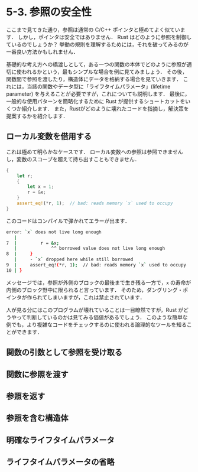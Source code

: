# 5-3. 参照の安全性
ここまで見てきた通り，参照は通常の C/C++ ポインタと極めてよく似ています．
しかし，ポインタは安全ではありません．
Rust はどのように参照を制御しているのでしょうか？
挙動の規則を理解するためには，それを破ってみるのが一番良い方法かもしれません．

基礎的な考え方への橋渡しとして，ある一つの関数の本体でどのように参照が適切に使われるかという，最もシンプルな場合を例に見てみましょう．
その後，関数間で参照を渡したり，構造体にデータを格納する場合を見ていきます．
これには，当該の関数やデータ型に「ライフタイムパラメータ」(lifetime parameter) を与えることが必要ですが，これについても説明します．
最後に，一般的な使用パターンを簡略化するために Rust が提供するショートカットをいくつか紹介します．
また，Rustがどのように壊れたコードを指摘し，解決策を提案するかを紹介します．

## ローカル変数を借用する
これは極めて明らかなケースです．
ローカル変数への参照は参照できませんし，変数のスコープを超えて持ち出すこともできません．

```rust
{
    let r;
    {
        let x = 1;
        r = &x;
    }
    assert_eq!(*r, 1);  // bad: reads memory `x` used to occupy
}
```

このコードはコンパイルで弾かれてエラーが出ます．

```bash
error: `x` does not live long enough
   |
7  |         r = &x;
   |             ^^ borrowed value does not live long enough 
8  |     }
   |     - `x` dropped here while still borrowed
9  |     assert_eq!(*r, 1);  // bad: reads memory `x` used to occupy
10 | }
```

メッセージでは，参照が外側のブロックの最後まで生き残る一方で，```x``` の寿命が内側のブロック野中に限られると言っています．
そのため，ダングリング・ポインタが作られてしまいますが，これは禁止されています．

人が見る分にはこのプログラムが壊れていることは一目瞭然ですが，Rust がどうやって判断しているのかは見てみる価値があるでしょう．
このような簡単な例でも，より複雑なコードをチェックするのに使われる論理的なツールを知ることができます．



## 関数の引数として参照を受け取る


## 関数に参照を渡す


## 参照を返す


## 参照を含む構造体


## 明確なライフタイムパラメータ


## ライフタイムパラメータの省略
